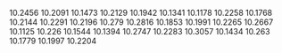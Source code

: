 10.2456
10.2091
10.1473
10.2129
10.1942
10.1341
10.1178
10.2258
10.1768
10.2144
10.2291
10.2196
10.279
10.2816
10.1853
10.1991
10.2265
10.2667
10.1125
10.226
10.1544
10.1394
10.2747
10.2283
10.3057
10.1434
10.263
10.1779
10.1997
10.2204
